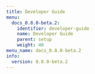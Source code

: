 ```yaml
---
title: Developer Guide
menu:
  docs_0.8.0-beta.2:
    identifier: developer-guide
    name: Developer Guide
    parent: setup
    weight: 40
menu_name: docs_0.8.0-beta.2
info:
  version: 0.8.0-beta.2
---
```


